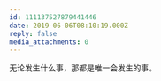 ```yaml
---
id: 111137527879441446
date: 2019-06-06T08:10:19.000Z
reply: false
media_attachments: 0
---
```


无论发生什么事，那都是唯一会发生的事。

